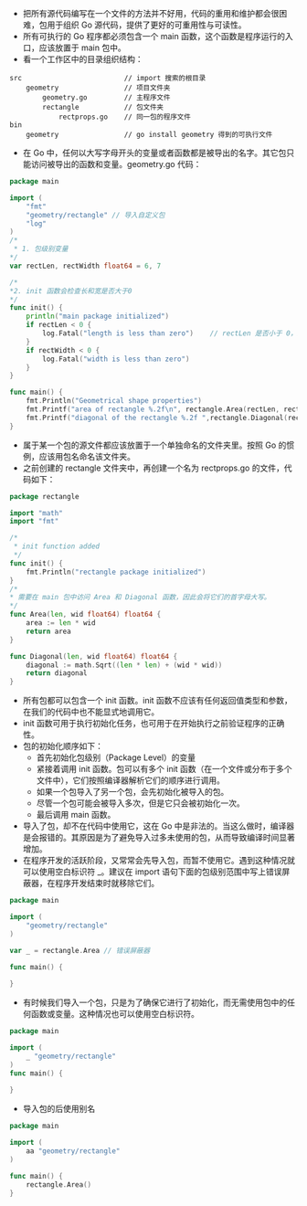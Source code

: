 * 把所有源代码编写在一个文件的方法并不好用，代码的重用和维护都会很困难，包用于组织 Go 源代码，提供了更好的可重用性与可读性。
* 所有可执行的 Go 程序都必须包含一个 main 函数，这个函数是程序运行的入口，应该放置于 main 包中。
* 看一个工作区中的目录组织结构：
```
src                         // import 搜索的根目录
	geometry                // 项目文件夹
		geometry.go         // 主程序文件
		rectangle           // 包文件夹
			rectprops.go    // 同一包的程序文件
bin
	geometry                // go install geometry 得到的可执行文件
```
* 在 Go 中，任何以大写字母开头的变量或者函数都是被导出的名字。其它包只能访问被导出的函数和变量。geometry.go 代码：
```go
package main

import (
	"fmt"
	"geometry/rectangle" // 导入自定义包
	"log"
)
/*
 * 1. 包级别变量
*/
var rectLen, rectWidth float64 = 6, 7 

/*
*2. init 函数会检查长和宽是否大于0
*/
func init() {
	println("main package initialized")
	if rectLen < 0 {
		log.Fatal("length is less than zero")    // rectLen 是否小于 0，并且如果是，则终止程序。
	}
	if rectWidth < 0 {
		log.Fatal("width is less than zero")
	}
}

func main() {
	fmt.Println("Geometrical shape properties")
	fmt.Printf("area of rectangle %.2f\n", rectangle.Area(rectLen, rectWidth))
	fmt.Printf("diagonal of the rectangle %.2f ",rectangle.Diagonal(rectLen, rectWidth))
}
```
* 属于某一个包的源文件都应该放置于一个单独命名的文件夹里。按照 Go 的惯例，应该用包名命名该文件夹。
* 之前创建的 rectangle 文件夹中，再创建一个名为 rectprops.go 的文件，代码如下：
```go
package rectangle

import "math"
import "fmt"

/*
 * init function added
 */
func init() {
	fmt.Println("rectangle package initialized")
}
/*
* 需要在 main 包中访问 Area 和 Diagonal 函数，因此会将它们的首字母大写。
*/
func Area(len, wid float64) float64 {
	area := len * wid
	return area
}

func Diagonal(len, wid float64) float64 {
	diagonal := math.Sqrt((len * len) + (wid * wid))
	return diagonal
}
```
* 所有包都可以包含一个 init 函数。init 函数不应该有任何返回值类型和参数，在我们的代码中也不能显式地调用它。
* init 函数可用于执行初始化任务，也可用于在开始执行之前验证程序的正确性。
* 包的初始化顺序如下：
	* 首先初始化包级别（Package Level）的变量
	* 紧接着调用 init 函数。包可以有多个 init 函数（在一个文件或分布于多个文件中），它们按照编译器解析它们的顺序进行调用。
	* 如果一个包导入了另一个包，会先初始化被导入的包。
	* 尽管一个包可能会被导入多次，但是它只会被初始化一次。
	* 最后调用 main 函数。
* 导入了包，却不在代码中使用它，这在 Go 中是非法的。当这么做时，编译器是会报错的。其原因是为了避免导入过多未使用的包，从而导致编译时间显著增加。
* 在程序开发的活跃阶段，又常常会先导入包，而暂不使用它。遇到这种情况就可以使用空白标识符 _。建议在 import 语句下面的包级别范围中写上错误屏蔽器，在程序开发结束时就移除它们。
```go
package main

import (
	"geometry/rectangle"
)

var _ = rectangle.Area // 错误屏蔽器

func main() {
	
}
```
* 有时候我们导入一个包，只是为了确保它进行了初始化，而无需使用包中的任何函数或变量。这种情况也可以使用空白标识符。
```go
package main 

import (
	_ "geometry/rectangle"
)
func main() {
	
}
```
* 导入包的后使用别名
```go
package main

import (
	aa "geometry/rectangle"
)

func main() {
	rectangle.Area()
}
```